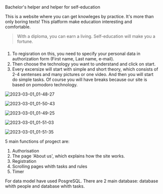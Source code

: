 Bachelor's helper and helper for self-education

This is a website where you can get knowleges by practice. It's more than only boring texts! This platform make education interesting and comfortable. 
>With a diploma, you can earn a living. Self-education will make you a fortune.
###
1. To regisration on this, you need to specify your personal data in authorization form (First name, Last name, e-mail).
2. Then choose the technology you want to understand and click on start.
3. Every excersize will start with simple and short theory, which consists of 2-4 sentenses and many pictures or one video. And then you will start do simple tasks. Of course you will have breaks because our site is based on pomodoro technology.

![2023-03-01_01-48-27](https://user-images.githubusercontent.com/84998169/222205631-d86db9e7-658c-45fc-bd76-f14396a27c62.png)

![2023-03-01_01-50-43](https://user-images.githubusercontent.com/84998169/222205243-6ae51575-6b7b-4e5f-815c-5b3438f2e965.png)

![2023-03-01_01-49-25](https://user-images.githubusercontent.com/84998169/222205701-ce578117-c989-4986-8a4b-692e6b0d0a2c.png)

![2023-03-01_01-51-03](https://user-images.githubusercontent.com/84998169/222205753-b5ea45c4-96f8-4b2d-ad64-4b5bd56d2eee.png)

![2023-03-01_01-51-35](https://user-images.githubusercontent.com/84998169/222205792-930ed828-e5a8-40a2-93a0-f28e2b446ca4.png)

5 main functions of progect are:
1. Authorisation
2. The page 'About us', which explains how the site works.
3. Registration 
4. Scrolling pages whith tasks and rules
5. Timer

For data model have used PosgreSQL. There are 2 main database: database whith people and database whith tasks. 
 

